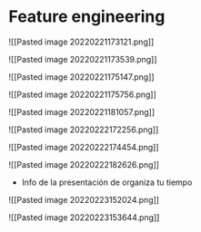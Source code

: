 # Feature engineering



![[Pasted image 20220221173121.png]]

![[Pasted image 20220221173539.png]]

![[Pasted image 20220221175147.png]]

![[Pasted image 20220221175756.png]]

![[Pasted image 20220221181057.png]]

![[Pasted image 20220222172256.png]]

![[Pasted image 20220222174454.png]]

![[Pasted image 20220222182626.png]]

- Info de la presentación de organiza tu tiempo

![[Pasted image 20220223152024.png]]

![[Pasted image 20220223153644.png]]